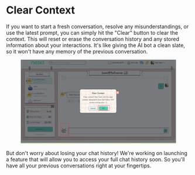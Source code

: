 # Clear Context

If you want to start a fresh conversation, resolve any misunderstandings, or use the latest prompt, you can simply hit the "Clear" button to clear the context. This will reset or erase the conversation history and any stored information about your interactions. It's like giving the AI bot a clean slate, so it won't have any memory of the previous conversation.

<figure><img src="../../.gitbook/assets/1695803350326 (1).png" alt=""><figcaption></figcaption></figure>

But don't worry about losing your chat history! We're working on launching a feature that will allow you to access your full chat history soon. So you'll have all your previous conversations right at your fingertips.
